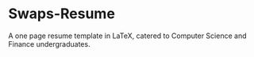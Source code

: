 # Swaps-Resume
A one page resume template in LaTeX, catered to Computer Science and Finance undergraduates.


